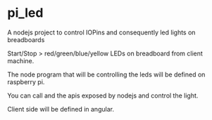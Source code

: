 # pi_led
A nodejs project to control IOPins and consequently led lights on breadboards

Start/Stop > red/green/blue/yellow LEDs on breadboard from client machine.

The node program that will be controlling the leds will be defined on raspberry pi.

You can call and the apis exposed by nodejs and control the light.

Client side will be defined in angular.
